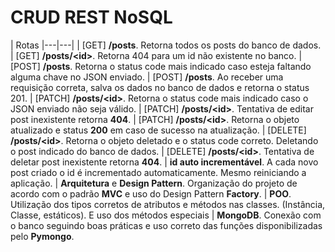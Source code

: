 # CRUD REST NoSQL


| Rotas 
|---|---|
| [GET] **/posts**. Retorna todos os posts do banco de dados. 
| [GET] **/posts/\<id>**. Retorna 404 para um id não existente no banco. 
| [POST] **/posts**. Retorna o status code mais indicado caso esteja faltando alguma chave no JSON enviado. 
| [POST] **/posts**. Ao receber uma requisição correta, salva os dados no banco de dados e retorna o status 201. 
| [PATCH] **/posts/\<id>**. Retorna o status code mais indicado caso o JSON enviado não seja válido. 
| [PATCH] **/posts/\<id>**. Tentativa de editar post inexistente retorna **404**. 
| [PATCH] **/posts/\<id>**. Retorna o objeto atualizado e status **200** em caso de sucesso na atualização. 
| [DELETE] **/posts/\<id>**. Retorna o objeto deletado e o status code correto. Deletando o post indicado do banco de dados. 
| [DELETE] **/posts/\<id>**. Tentativa de deletar post inexistente retorna **404**. 
| **id auto incrementável**. A cada novo post criado o id é incrementado automaticamente. Mesmo reiniciando a aplicação.
| **Arquitetura** e **Design Pattern**. Organização do projeto de acordo com o padrão **MVC** e uso do Design Pattern **Factory**. 
| **POO**. Utilização dos tipos corretos de atributos e métodos nas classes. (Instância, Classe, estáticos). E uso dos métodos especiais 
| **MongoDB**. Conexão com o banco seguindo boas práticas e uso correto das funções disponibilizadas pelo **Pymongo**. 
